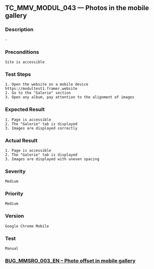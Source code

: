 ## TC_MMV_MODUL_043 — Photos in the mobile gallery

### Description
    -

### Preconditions
    Site is accessible

### Test Steps
    1. Open the website on a mobile device https://modultest1.framer.website
    2. Go to the "Galerie" section
    3. Open any album, pay attention to the alignment of images

### Expected Result
    1. Page is accessible
    2. The "Galerie" tab is displayed
    3. Images are displayed correctly

### Actual Result
    1. Page is accessible
    2. The "Galerie" tab is displayed
    3. Images are displayed with uneven spacing

### Severity
    Medium

### Priority
    Medium

### Version
    Google Chrome Mobile

### Test
    Manual

### [BUG_MMSRO_003_EN – Photo offset in mobile gallery](../../bug_reports/BUG_MMSRO_003_RU.md)